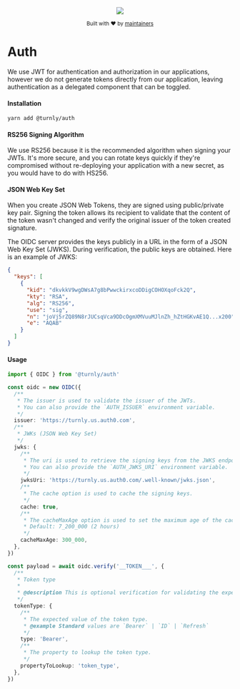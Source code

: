 <div align="center">
  <p align="center">
      <a href="https://turnly.app" target="_blank" rel="noopener">
          <img src="https://raw.githubusercontent.com/turnly/turnly/develop/docs/assets/github-header.png" />
      </a>
  </p>

  <p>
    <sub>
      Built with ❤︎ by
      <a href="https://github.com/turnly/turnly/blob/develop/OWNERS.md">
        maintainers
      </a>
    </sub>
  </p>
</div>

# Auth

We use JWT for authentication and authorization in our applications, however we do not
generate tokens directly from our application, leaving authentication as a delegated component that can be toggled.

#### Installation

```sh
yarn add @turnly/auth
```

#### RS256 Signing Algorithm

We use RS256 because it is the recommended algorithm when signing your JWTs.
It's more secure, and you can rotate keys quickly if they're compromised without re-deploying your application with a new secret, as you would have to do with HS256.

#### JSON Web Key Set 

When you create JSON Web Tokens, they are signed using public/private key pair. Signing the token allows its recipient to validate that the content of the token wasn't changed and verify the original issuer of the token created signature.

The OIDC server provides the keys publicly in a URL in the form of a JSON Web Key Set (JWKS). During verification, the public keys are obtained. Here is an example of JWKS:

```json
{
  "keys": [
    {
      "kid": "dkvkkV9wgDWsA7g8bPwwckirxcoDDigCOHOXqoFck2Q",
      "kty": "RSA",
      "alg": "RS256",
      "use": "sig",
      "n": "joVj5rZQ89N8rJUCsqVca9DDcOgmXMVuuMJlnZh_hZtHGKvAE1Q...x200",
      "e": "AQAB"
    }
  ]
}
```

#### Usage

```typescript
import { OIDC } from '@turnly/auth'

const oidc = new OIDC({
  /**
   * The issuer is used to validate the issuer of the JWTs.
   * You can also provide the `AUTH_ISSUER` environment variable.
   */
  issuer: 'https://turnly.us.auth0.com',
  /**
   * JWKs (JSON Web Key Set)
   */
  jwks: {
    /**
     * The uri is used to retrieve the signing keys from the JWKS endpoint.
     * You can also provide the `AUTH_JWKS_URI` environment variable.
     */
    jwksUri: 'https://turnly.us.auth0.com/.well-known/jwks.json',
    /**
     * The cache option is used to cache the signing keys.
     */
    cache: true,
    /**
     * The cacheMaxAge option is used to set the maximum age of the cache. (in milliseconds)
     * Default: 7_200_000 (2 hours)
     */
    cacheMaxAge: 300_000,
  },
})

const payload = await oidc.verify('__TOKEN___', {
  /**
   * Token type
   *
   * @description This is optional verification for validating the expected token type.
   */
  tokenType: {
    /**
     * The expected value of the token type.
     * @example Standard values are `Bearer` | `ID` | `Refresh`
     */
    type: 'Bearer',
    /**
     * The property to lookup the token type.
     */
    propertyToLookup: 'token_type',
  },
})
```
